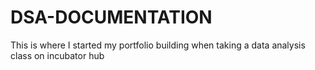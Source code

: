 # DSA-DOCUMENTATION
This is where I started my portfolio building when taking a data analysis class on incubator hub
